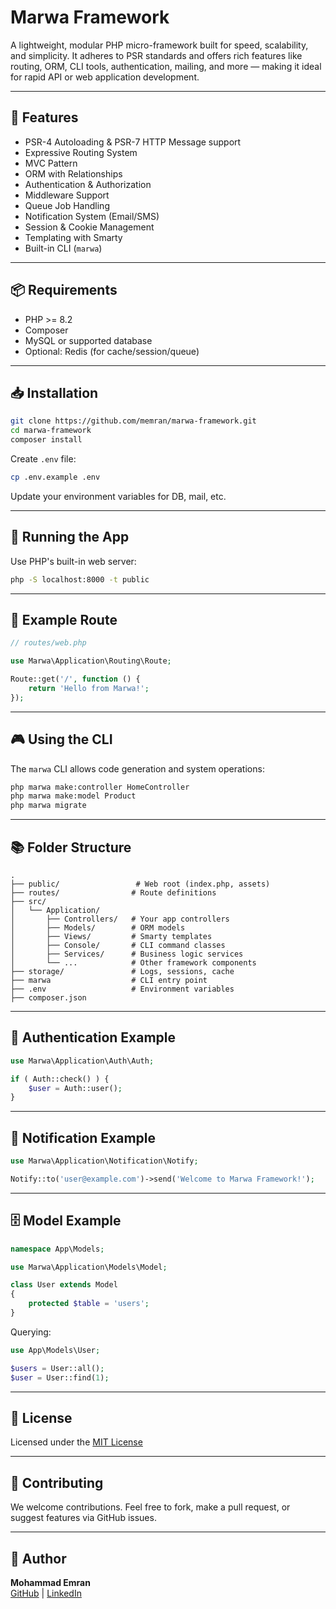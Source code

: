 # Marwa Framework

A lightweight, modular PHP micro-framework built for speed, scalability, and simplicity. It adheres to PSR standards and offers rich features like routing, ORM, CLI tools, authentication, mailing, and more — making it ideal for rapid API or web application development.

---

## 🚀 Features

- PSR-4 Autoloading & PSR-7 HTTP Message support  
- Expressive Routing System  
- MVC Pattern  
- ORM with Relationships  
- Authentication & Authorization  
- Middleware Support  
- Queue Job Handling  
- Notification System (Email/SMS)  
- Session & Cookie Management  
- Templating with Smarty  
- Built-in CLI (`marwa`)  

---

## 📦 Requirements

- PHP >= 8.2  
- Composer  
- MySQL or supported database  
- Optional: Redis (for cache/session/queue)  

---

## 📥 Installation

```bash
git clone https://github.com/memran/marwa-framework.git
cd marwa-framework
composer install
```

Create `.env` file:

```bash
cp .env.example .env
```

Update your environment variables for DB, mail, etc.

---

## 🔧 Running the App

Use PHP's built-in web server:

```bash
php -S localhost:8000 -t public
```

---

## 🧭 Example Route

```php
// routes/web.php

use Marwa\Application\Routing\Route;

Route::get('/', function () {
    return 'Hello from Marwa!';
});
```

---

## 🎮 Using the CLI

The `marwa` CLI allows code generation and system operations:

```bash
php marwa make:controller HomeController
php marwa make:model Product
php marwa migrate
```

---

## 📚 Folder Structure

```
.
├── public/                 # Web root (index.php, assets)
├── routes/                # Route definitions
├── src/
│   └── Application/
│       ├── Controllers/   # Your app controllers
│       ├── Models/        # ORM models
│       ├── Views/         # Smarty templates
│       ├── Console/       # CLI command classes
│       ├── Services/      # Business logic services
│       └── ...            # Other framework components
├── storage/               # Logs, sessions, cache
├── marwa                  # CLI entry point
├── .env                   # Environment variables
├── composer.json
```

---

## 🔐 Authentication Example

```php
use Marwa\Application\Auth\Auth;

if ( Auth::check() ) {
    $user = Auth::user();
}
```

---

## 📨 Notification Example

```php
use Marwa\Application\Notification\Notify;

Notify::to('user@example.com')->send('Welcome to Marwa Framework!');
```

---

## 🗄️ Model Example

```php
namespace App\Models;

use Marwa\Application\Models\Model;

class User extends Model
{
    protected $table = 'users';
}
```

Querying:

```php
use App\Models\User;

$users = User::all();
$user = User::find(1);
```

---

## 📜 License

Licensed under the [MIT License](LICENSE)

---

## 🤝 Contributing

We welcome contributions. Feel free to fork, make a pull request, or suggest features via GitHub issues.

---

## 👤 Author

**Mohammad Emran**  
[GitHub](https://github.com/memran) | [LinkedIn](https://linkedin.com/in/memran)
